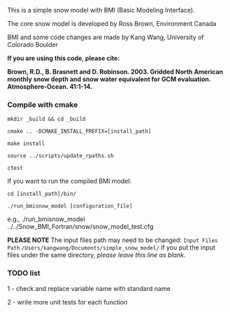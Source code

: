 This is a simple snow model with BMI (Basic Modeling Interface).

The core snow model is developed by Ross Brown, Environment Canada 

BMI and some code changes are made by Kang Wang, University of Colorado Boulder

**If you are using this code, please cite:**

**Brown, R.D., B. Brasnett and D. Robinson. 2003. Gridded North American monthly snow depth and snow water equivalent for GCM evaluation. Atmosphere-Ocean. 41:1-14.**

### Compile with cmake ###

`mkdir _build && cd _build`

`cmake .. -DCMAKE_INSTALL_PREFIX=[install_path]`

`make install`

`source ../scripts/update_rpaths.sh`

`ctest`

If you want to run the compiled BMI model:

`cd [install_path]/bin/`

`./run_bmisnow_model [configuration_file]`

e.g., ./run_bmisnow_model ../../Snow_BMI_Fortran/snow/snow_model_test.cfg

**PLEASE NOTE** The input files path may need to be changed:
`Input Files Path`
`/Users/kangwang/Documents/simple_snow_model/`
if you put the input files under the same directory, *please leave this line as blank*.

### TODO list ###

1 - check and replace variable name with standard name

2 - write more unit tests for each function
